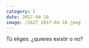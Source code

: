```yaml
--- 
category: C 
date: 2017-04-18 
image: /1627_2017-04-18.jpeg 
--- 
```


Tú eliges: ¿quieres existir o no?